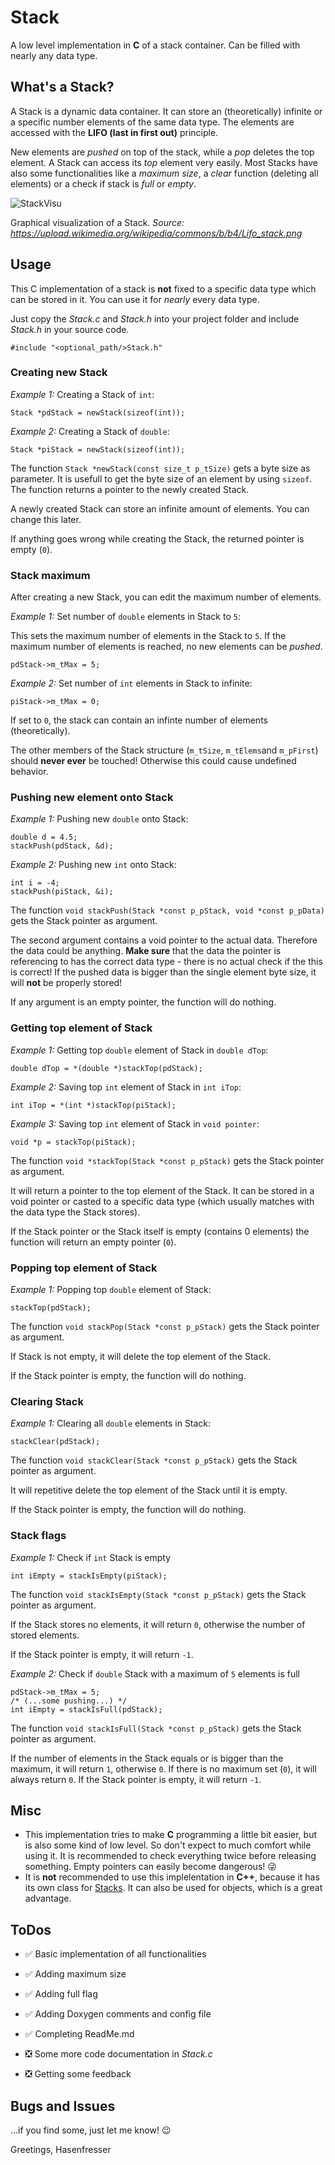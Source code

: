 # Stack
A low level implementation in **C** of a stack container. Can be filled with nearly any data type.


## What's a Stack?
A Stack is a dynamic data container. It can store an (theoretically) infinite or a specific number elements of the same data type.
The elements are accessed with the **LIFO (last in first out)** principle.

New elements are *pushed* on top of the stack, while a *pop* deletes the top element. A Stack can access its *top* element very easily.
Most Stacks have also some functionalities like a *maximum size*, a *clear* function (deleting all elements) or a check if stack is *full* or *empty*.

![StackVisu](https://upload.wikimedia.org/wikipedia/commons/b/b4/Lifo_stack.png)

Graphical visualization of a Stack.
*Source: https://upload.wikimedia.org/wikipedia/commons/b/b4/Lifo_stack.png*


## Usage

This C implementation of a stack is **not** fixed to a specific data type which can be stored in it. You can use it for *nearly* every data type.

Just copy the *Stack.c* and *Stack.h* into your project folder and include *Stack.h* in your source code.

```
#include "<optional_path/>Stack.h"
```

### Creating new Stack

*Example 1:* Creating a Stack of `int`:
```
Stack *pdStack = newStack(sizeof(int));
```


*Example 2:* Creating a Stack of `double`:
```
Stack *piStack = newStack(sizeof(int));
```

The function `Stack *newStack(const size_t p_tSize)` gets a byte size as parameter. It is usefull to get the byte size of an element by using `sizeof`.
The function returns a pointer to the newly created Stack.

A newly created Stack can store an infinite amount of elements. You can change this later.

If anything goes wrong while creating the Stack, the returned pointer is empty (`0`).


### Stack maximum

After creating a new Stack, you can edit the maximum number of elements.

*Example 1:* Set number of `double` elements in Stack to `5`:

This sets the maximum number of elements in the Stack to `5`.
If the maximum number of elements is reached, no new elements can be *pushed*.
```
pdStack->m_tMax = 5;
```

*Example 2:* Set number of `int` elements in Stack to infinite:
```
piStack->m_tMax = 0;
```

 If set to `0`, the stack can contain an infinte number of elements (theoretically).

The other members of the Stack structure (`m_tSize`, `m_tElems`and `m_pFirst`) should **never ever** be touched! Otherwise this could cause undefined behavior.


### Pushing new element onto Stack

*Example 1:* Pushing new `double` onto Stack:

```
double d = 4.5;
stackPush(pdStack, &d);
```

*Example 2:* Pushing new `int` onto Stack:

```
int i = -4;
stackPush(piStack, &i);
```

The function `void stackPush(Stack *const p_pStack, void *const p_pData)` gets the Stack pointer as argument. 

The second argument contains a void pointer to the actual data. Therefore the data could be anything. **Make sure** that the data the pointer is referencing to has the correct data type - there is no actual check if the this is correct!
If the pushed data is bigger than the single element byte size, it will **not** be properly stored!

If any argument is an empty pointer, the function will do nothing.


### Getting top element of Stack

*Example 1:* Getting top `double` element of Stack in `double dTop`:
```
double dTop = *(double *)stackTop(pdStack);
```

*Example 2:* Saving top `int` element of Stack in `int iTop`:
```
int iTop = *(int *)stackTop(piStack);
```

*Example 3:* Saving top `int` element of Stack in `void pointer`:
```
void *p = stackTop(piStack);
```

The function `void *stackTop(Stack *const p_pStack)` gets the Stack pointer as argument.

It will return a pointer to the top element of the Stack. It can be stored in a void pointer or casted to a specific data type (which usually matches with the data type the Stack stores).

If the Stack pointer or the Stack itself is empty (contains 0 elements) the function will return an empty pointer (`0`).

### Popping top element of Stack

*Example 1:* Popping top `double` element of Stack:
```
stackTop(pdStack);
```

The function `void stackPop(Stack *const p_pStack)` gets the Stack pointer as argument.

If Stack is not empty, it will delete the top element of the Stack.

If the Stack pointer is empty, the function will do nothing.


### Clearing Stack

*Example 1:* Clearing all `double` elements in Stack:
```
stackClear(pdStack);
```

The function `void stackClear(Stack *const p_pStack)` gets the Stack pointer as argument.

It will repetitive delete the top element of the Stack until it is empty.

If the Stack pointer is empty, the function will do nothing.


### Stack flags

*Example 1:* Check if `int` Stack is empty
```
int iEmpty = stackIsEmpty(piStack);
```

The function `void stackIsEmpty(Stack *const p_pStack)` gets the Stack pointer as argument.

If the Stack stores no elements, it will return `0`, otherwise the number of stored elements.

If the Stack pointer is empty, it will return `-1`.

*Example 2:* Check if `double` Stack with a maximum of `5` elements is full
```
pdStack->m_tMax = 5;
/* (...some pushing...) */
int iEmpty = stackIsFull(pdStack);
```

The function `void stackIsFull(Stack *const p_pStack)` gets the Stack pointer as argument.

If the number of elements in the Stack equals or is bigger than the maximum, it will return `1`, otherwise `0`.
If there is no maximum set (`0`), it will always return `0`.
If the Stack pointer is empty, it will return `-1`.

## Misc
- This implementation tries to make **C** programming a little bit easier, but is also some kind of low level. So don't expect to much comfort while using it. It is recommended to check everything twice before releasing something. Empty pointers can easily become dangerous! :stuck_out_tongue_winking_eye:
- It is **not** recommended to use this implelentation in **C++**, because it has its own class for [Stacks](http://www.cplusplus.com/reference/stack/stack/). It can also be used for objects, which is a great advantage.

## ToDos

- :white_check_mark: Basic implementation of all functionalities
- :white_check_mark: Adding maximum size 
- :white_check_mark: Adding full flag
- :white_check_mark: Adding Doxygen comments and config file
- :white_check_mark: Completing ReadMe.md

- :negative_squared_cross_mark: Some more code documentation in *Stack.c* 
- :negative_squared_cross_mark: Getting some feedback 

## Bugs and Issues

...if you find some, just let me know! :wink:


Greetings,
Hasenfresser
